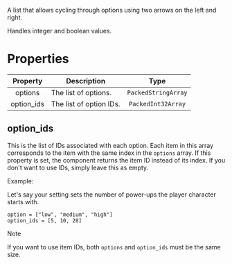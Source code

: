A list that allows cycling through options using two arrows on the left and right.

Handles integer and boolean values.

# Properties
| Property | Description | Type |
| :---: | --- | :---: |
| options | The list of options. | `PackedStringArray` |
| option_ids | The list of option IDs. | `PackedInt32Array` |

## option_ids
This is the list of IDs associated with each option. Each item in this array corresponds to the item with the same index in the `options` array. If this property is set, the component returns the item ID instead of its index. If you don't want to use IDs, simply leave this as empty.

Example:

Let's say your setting sets the number of power-ups the player character starts with.
```gdscript
option = ["low", "medium", "high"]
option_ids = [5, 10, 20]
```

> [!NOTE]
> If you want to use item IDs, both `options` and `option_ids` must be the same size.
